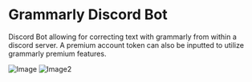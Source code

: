 # Grammarly Discord Bot
Discord Bot allowing for correcting text with grammarly from within a discord server. A premium account token can also be inputted to utilize grammarly premium features.

![Image](https://i.imgur.com/5jXAxOo.png)
![Image2](https://i.imgur.com/8MF76c2.png)